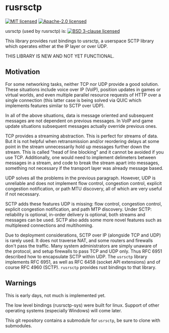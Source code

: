 # rusrsctp

[![MIT licensed](https://img.shields.io/badge/license-MIT-blue.svg)](./LICENSE-MIT)
[![Apache-2.0 licensed](https://img.shields.io/badge/license-APACHE2-blue.svg)](./LICENSE-APACHE)

usrsctp (used by rusrsctp) is:
[![BSD 3-clause licensed](https://img.shields.io/badge/license-BSD3-blue.svg)](./usrsctp/LICENCE.md)

This library provides rust bindings to usrsctp, a userspace SCTP library which operates either
at the IP layer or over UDP.

THIS LIBRARY IS NEW AND NOT YET FUNCTIONAL.

## Motivation

For some networking tasks, neither TCP nor UDP provide a good solution. These situations
include voice over IP (VoIP), position updates in games or virtual worlds, and even
multiple parallel resource requests of HTTP over a single connection (this latter case
is being solved via QUIC which implements features similar to SCTP over UDP).

In all of the above situations, data is message oriented and subsequent messages are
not dependent on previous messages.  In VoIP and game update situations subsequent messages
actually override previous ones.

TCP provides a streaming abstraction. This is perfect for streams of data. But it is not
helpful when retransmission and/or reordering delays at some point in the stream
unnecessarily hold up messages further down the stream.  This is called "head of line
blocking" and it cannot be avoided if you use TCP.  Additionally, one would need to implement
delimeters between messages in a stream, and code to break the stream apart into messages,
something not necessary if the transport layer was already message based.

UDP solves all the problems in the previous paragraph.  However, UDP is unreliable and
does not implement flow control, congestion control, explicit congestion notification,
or path MTU discovery, all of which are very useful if not necessary.

SCTP adds these features UDP is missing: flow control, congestion control, explicit
congestion notification, and path MTP discovery. Under SCTP: reliability is optional,
in-order delivery is optional, both streams and messages can be used. SCTP also adds some
more novel features such as multiplexed connections and multihoming.

Due to deployment considerations, SCTP over IP (alongside TCP and UDP) is rarely used.
It does not traverse NAT, and some routers and firewalls don't pass the traffic. Many
system administrators are simply unaware of the protocol, and setup firewalls to pass
TCP and UDP only.  Thus RFC 6951 described how to encapsulate SCTP within UDP.  The
`usrsctp` library implements RFC 6951, as well as RFC 6458 (socket API extensions) and
of course RFC 4960 (SCTP). `rusrsctp` provides rust bindings to that library.

## Warnings

This is early days, not much is implemented yet.

The low level bindings (rusrsctp-sys) were built for linux. Support of other operating
systems (especially Windows) will come later.

This git repository contains a submodule for `usrsctp`, be sure to clone with submodules.
